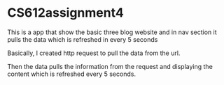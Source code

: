 # CS612assignment4

 This is a app that show the basic three blog website and in nav section it pulls the data which is refreshed in every 5 seconds
 
 Basically, I created http request to pull the data from the url.
 
 Then the data pulls the information from the request and displaying the content which is refreshed every 5 seconds.
